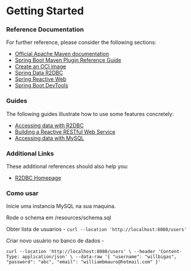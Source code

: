 # Getting Started

### Reference Documentation

For further reference, please consider the following sections:

* [Official Apache Maven documentation](https://maven.apache.org/guides/index.html)
* [Spring Boot Maven Plugin Reference Guide](https://docs.spring.io/spring-boot/docs/3.1.1/maven-plugin/reference/html/)
* [Create an OCI image](https://docs.spring.io/spring-boot/docs/3.1.1/maven-plugin/reference/html/#build-image)
* [Spring Data R2DBC](https://docs.spring.io/spring-boot/docs/3.1.1/reference/htmlsingle/#data.sql.r2dbc)
* [Spring Reactive Web](https://docs.spring.io/spring-boot/docs/3.1.1/reference/htmlsingle/#web.reactive)
* [Spring Boot DevTools](https://docs.spring.io/spring-boot/docs/3.1.1/reference/htmlsingle/#using.devtools)

### Guides

The following guides illustrate how to use some features concretely:

* [Accessing data with R2DBC](https://spring.io/guides/gs/accessing-data-r2dbc/)
* [Building a Reactive RESTful Web Service](https://spring.io/guides/gs/reactive-rest-service/)
* [Accessing data with MySQL](https://spring.io/guides/gs/accessing-data-mysql/)

### Additional Links

These additional references should also help you:

* [R2DBC Homepage](https://r2dbc.io)



### Como usar

Inicie uma instancia MySQL na sua maquina.

Rode o schema em /resources/schema.sql

Obter lista de usuarios - `curl --location 'http://localhost:8080/users'`

Criar novo usuário no banco de dados - 

`curl --location 'http://localhost:8080/users' \
--header 'Content-Type: application/json' \
--data-raw '{
"username": "willbigas",
"password": "abc",
"email": "williambmauro@hotmail.com"
}'`


